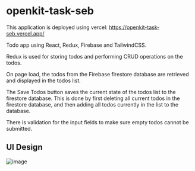 # openkit-task-seb

This application is deployed using vercel: https://openkit-task-seb.vercel.app/

Todo app using React, Redux, Firebase and TailwindCSS.

Redux is used for storing todos and performing CRUD operations on the todos.

On page load, the todos from the Firebase firestore database are retrieved and displayed in the todos list.

The Save Todos button saves the current state of the todos list to the firestore database. This is done by first deleting all current todos in the firestore database, and then adding all todos currently in the list to the database.

There is validation for the input fields to make sure empty todos cannot be submitted.

## UI Design
![image](https://user-images.githubusercontent.com/75766182/165186613-da8abe67-37b4-4e8d-825d-592bcbe4c76d.png)
